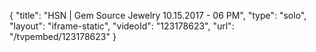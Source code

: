 {
    "title": "HSN | Gem Source Jewelry 10.15.2017 - 06 PM",
    "type": "solo",
    "layout": "iframe-static",
    "videoId": "123178623",
    "url": "\/tvpembed\/123178623"
}
